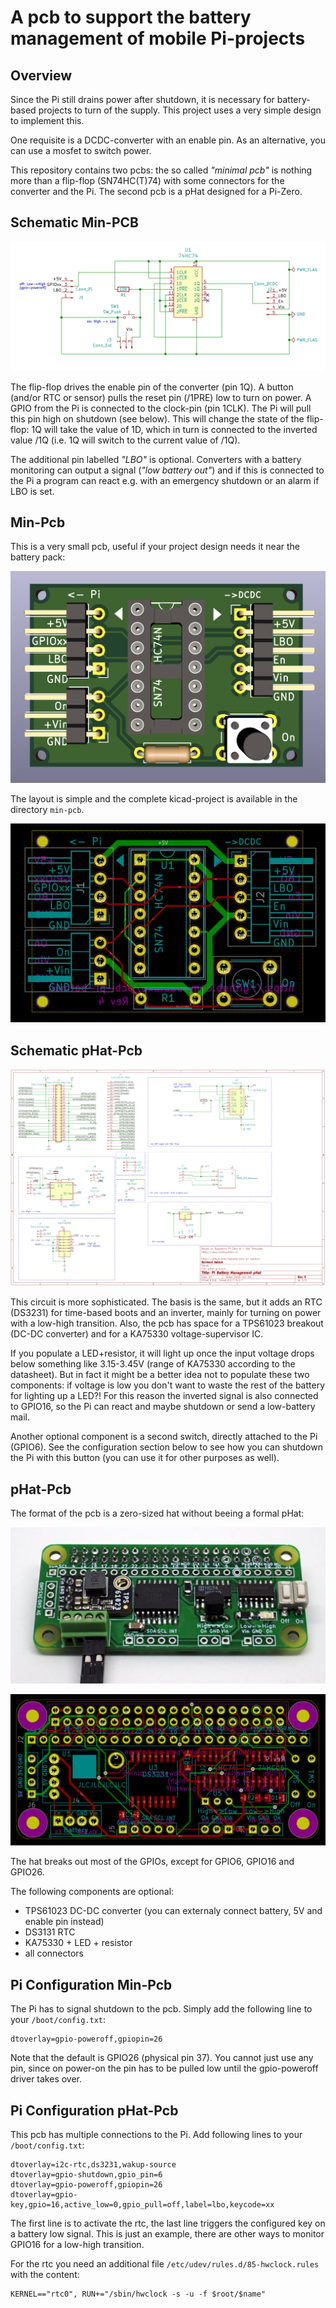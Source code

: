 A pcb to support the battery management of mobile Pi-projects
=============================================================

Overview
--------

Since the Pi still drains power after shutdown, it is necessary
for battery-based projects to turn of the supply. This project uses
a very simple design to implement this.

One requisite is a DCDC-converter with an enable pin. As an alternative,
you can use a mosfet to switch power.

This repository contains two pcbs: the so called
_"minimal pcb"_ is nothing more than a flip-flop (SN74HC(T)74) with some
connectors for the converter and the Pi. The second pcb is a pHat designed
for a Pi-Zero.


Schematic Min-PCB
-----------------

![](min-pcb-schematic.png)

The flip-flop drives the enable pin of the converter (pin 1Q). A button
(and/or RTC or sensor) pulls the reset pin (/1PRE) low to turn on power. A
GPIO from the Pi is connected to the clock-pin (pin 1CLK). The Pi will
pull this pin high on shutdown (see below). This will change the state
of the flip-flop: 1Q will take the value of 1D, which in turn is
connected to the inverted value /1Q (i.e. 1Q will switch to the current
value of /1Q).

The additional pin labelled _"LBO"_ is optional. Converters with a battery
monitoring can output a signal (_"low battery out"_) and if this is
connected to the Pi a program can react e.g. with an emergency
shutdown or an alarm if LBO is set.


Min-Pcb
-------

This is a very small pcb, useful if your project design needs it near
the battery pack:

![](min-pcb-3d.png)

The layout is simple and the complete kicad-project is available in the
directory `min-pcb`.

![](min-pcb-layout.png)


Schematic pHat-Pcb
------------------

![](pHat-pcb-schematic.png)

This circuit is more sophisticated. The basis is the same, but it adds an
RTC (DS3231) for time-based boots and an inverter, mainly for turning on
power with a low-high transition. Also, the pcb has space for a
TPS61023 breakout (DC-DC converter) and for a KA75330 voltage-supervisor IC.

If you populate a LED+resistor, it will light up once the input
voltage drops below something like 3.15-3.45V (range of KA75330 according
to the datasheet). But in fact it might be a better idea not to
populate these two components: if voltage is low you don't want to
waste the rest of the battery for lighting up a LED?! For this reason
the inverted signal is also connected to GPIO16, so the Pi can react
and maybe shutdown or send a low-battery mail.

Another optional component is a second switch, directly attached to the Pi
(GPIO6). See the configuration section below to see how you can
shutdown the Pi with this button (you can use it for other purposes as well).


pHat-Pcb
--------

The format of the pcb is a zero-sized hat without beeing a formal pHat:

![](pHat-pcb.jpg)

![](pHat-pcb-layout.png)

The hat breaks out most of the GPIOs, except for GPIO6, GPIO16 and GPIO26.

The following components are optional:

  - TPS61023 DC-DC converter
    (you can externaly connect battery, 5V and enable pin instead)
  - DS3131 RTC
  - KA75330 + LED + resistor
  - all connectors


Pi Configuration Min-Pcb
------------------------

The Pi has to signal shutdown to the pcb. Simply add the following
line to your `/boot/config.txt`:

    dtoverlay=gpio-poweroff,gpiopin=26

Note that the default is GPIO26 (physical pin 37). You cannot
just use any pin, since on power-on the pin has to be pulled low
until the gpio-poweroff driver takes over.


Pi Configuration pHat-Pcb
-------------------------

This pcb has multiple connections to the Pi. Add following lines to
your `/boot/config.txt`:

    dtoverlay=i2c-rtc,ds3231,wakup-source
    dtoverlay=gpio-shutdown,gpio_pin=6
    dtoverlay=gpio-poweroff,gpiopin=26
    dtoverlay=gpio-key,gpio=16,active_low=0,gpio_pull=off,label=lbo,keycode=xx

The first line is to activate the rtc, the last line triggers the
configured key on a battery low signal. This is just an example, there
are other ways to monitor GPIO16 for a low-high transition.

For the rtc you need an additional file `/etc/udev/rules.d/85-hwclock.rules`
with the content:

    KERNEL=="rtc0", RUN+="/sbin/hwclock -s -u -f $root/$name"
